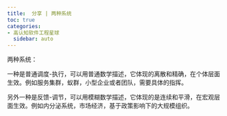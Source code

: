 ```yaml
---
title:  分享 | 两种系统
toc: true
categories:
- 高认知软件工程星球
  sidebar: auto
---
```


两种系统：

一种是普通调度-执行，可以用普通数学描述，它体现的离散和精确，在个体层面生效。例如服务集群，蚁群，小型企业或者团队，需要具体的指挥。


另外一种是反馈-调节，可以用模糊数学描述，它体现的是连续和平滑，在宏观层面生效。例如内分泌系统，市场经济，基于政策影响下的大规模组织。
